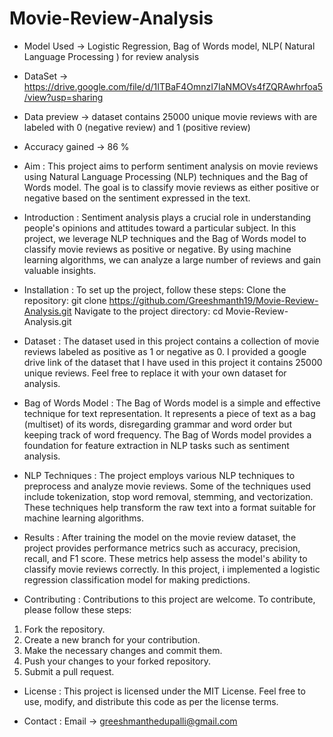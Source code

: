# Movie-Review-Analysis

- Model Used -> Logistic Regression, Bag of Words model, NLP( Natural Language Processing ) for review analysis
- DataSet -> https://drive.google.com/file/d/1ITBaF4OmnzI7IaNMOVs4fZQRAwhrfoa5/view?usp=sharing
- Data preview -> dataset contains 25000 unique movie reviews with are labeled with 0 (negative review) and 1 (positive review)
- Accuracy gained -> 86 %

- Aim :
This project aims to perform sentiment analysis on movie reviews using Natural Language Processing (NLP) techniques and the Bag of Words model. The goal is to classify movie reviews as either positive or negative based on the sentiment expressed in the text.

- Introduction :
Sentiment analysis plays a crucial role in understanding people's opinions and attitudes toward a particular subject. In this project, we leverage NLP techniques and the Bag of Words model to classify movie reviews as positive or negative. By using machine learning algorithms, we can analyze a large number of reviews and gain valuable insights.

- Installation :
To set up the project, follow these steps:
Clone the repository: git clone https://github.com/Greeshmanth19/Movie-Review-Analysis.git
Navigate to the project directory: cd Movie-Review-Analysis.git

- Dataset :
The dataset used in this project contains a collection of movie reviews labeled as positive as 1 or negative as 0. I provided a google drive link of the dataset that I have used in this project it contains 25000 unique reviews. Feel free to replace it with your own dataset for analysis.

- Bag of Words Model :
The Bag of Words model is a simple and effective technique for text representation. It represents a piece of text as a bag (multiset) of its words, disregarding grammar and word order but keeping track of word frequency. The Bag of Words model provides a foundation for feature extraction in NLP tasks such as sentiment analysis.

- NLP Techniques :
The project employs various NLP techniques to preprocess and analyze movie reviews. Some of the techniques used include tokenization, stop word removal, stemming, and vectorization. These techniques help transform the raw text into a format suitable for machine learning algorithms.

- Results :
After training the model on the movie review dataset, the project provides performance metrics such as accuracy, precision, recall, and F1 score. These metrics help assess the model's ability to classify movie reviews correctly. In this project, i implemented a logistic regression classification model for making predictions.

- Contributing :
Contributions to this project are welcome. To contribute, please follow these steps:
1. Fork the repository.
2. Create a new branch for your contribution.
3. Make the necessary changes and commit them.
4. Push your changes to your forked repository.
5. Submit a pull request.

- License :
This project is licensed under the MIT License. Feel free to use, modify, and distribute this code as per the license terms.

- Contact :
Email -> greeshmanthedupalli@gmail.com
